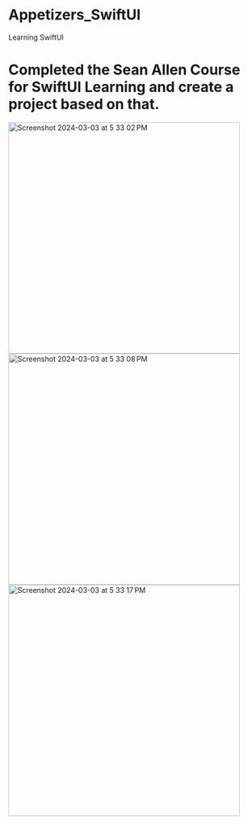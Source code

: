 # Appetizers_SwiftUI
Learning SwiftUI

# Completed the Sean Allen Course for SwiftUI Learning and create a project based on that.


<img width="458" alt="Screenshot 2024-03-03 at 5 33 02 PM" src="https://github.com/parthshah921/Appetizers_SwiftUI/assets/109717656/446600bf-c992-4bdd-ae51-19c4ecf72274">
<img width="458" alt="Screenshot 2024-03-03 at 5 33 08 PM" src="https://github.com/parthshah921/Appetizers_SwiftUI/assets/109717656/3e5c776e-d1b6-4d1d-8f94-3571ee3913c7">
<img width="458" alt="Screenshot 2024-03-03 at 5 33 17 PM" src="https://github.com/parthshah921/Appetizers_SwiftUI/assets/109717656/70595d91-cff6-4a21-8452-459a97abec2a">
